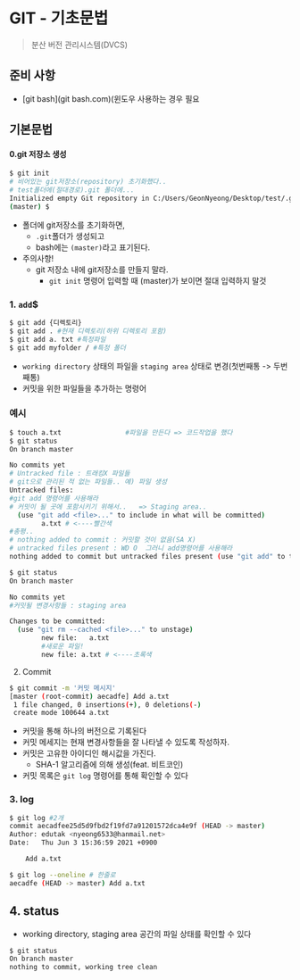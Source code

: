 

# GIT - 기초문법

>
>
>분산 버전 관리시스템(DVCS)

## 준비 사항

- [git bash](git bash.com)(윈도우 사용하는 경우 필요

## 기본문법

#### 0.git 저장소 생성

```bash
$ git init
# 비어있는 git저장소(repository) 초기화했다..
# test폴더에(절대경로).git 폴더에...
Initialized empty Git repository in C:/Users/GeonNyeong/Desktop/test/.git/
(master) $


```

- 폴더에 git저장소를 초기화하면,
  - `.git`폴더가 생성되고
  - bash에는 `(master)`라고 표기된다.
- 주의사항!
  - git 저장소 내에 git저장소를 만들지 말라.
    - `git init` 명령어 입력할 때 (master)가 보이면 절대 입력하지 말것



### 1. `add`$ 

```bash
$ git add {디렉토리}
$ git add . #현재 디렉토리(하위 디렉토리 포함)
$ git add a. txt #특정파일
$ git add myfolder / #특정 폴더
```

- `working directory` 상태의 파일을 `staging area` 상태로 변경(첫번째통 -> 두번째통)
- 커밋을 위한 파일들을 추가하는 명령어



### 예시

```bash
$ touch a.txt                #파일을 만든다 => 코드작업을 했다
$ git status
On branch master

No commits yet
# Untracked file : 트래킹X 파일들
# git으로 관리된 적 없는 파일들.. 예) 파일 생성
Untracked files:
#git add 명령어를 사용해라
# 커밋이 될 곳에 포함시키기 위해서..   => Staging area..
  (use "git add <file>..." to include in what will be committed)
        a.txt # <----빨간색
#총평..
# nothing added to commit : 커밋할 것이 없음(SA X)
# untracked files present : WD O  그러니 add명령어를 사용해라
nothing added to commit but untracked files present (use "git add" to track)

```

```bash
$ git status
On branch master

No commits yet
#커밋될 변경사항들 : staging area

Changes to be committed:
  (use "git rm --cached <file>..." to unstage)
        new file:   a.txt
		#새로운 파일! 
		new file: a.txt # <----초록색
```



2. Commit

```bash
$ git commit -m '커밋 메시지'
[master (root-commit) aecadfe] Add a.txt
 1 file changed, 0 insertions(+), 0 deletions(-)
 create mode 100644 a.txt

```

- 커밋을 통해 하나의 버전으로 기록된다
- 커밋 메세지는 현재 변경사항들을 잘 나타낼 수 있도록 작성하자.
- 커밋은 고유한 아이디인 해시값을 가진다.
  - SHA-1 알고리즘에 의해 생성(feat. 비트코인)
- 커밋 목록은 `git log` 명령어를 통해 확인할 수 있다



### 3. log

```bash
$ git log #2개
commit aecadfee25d5d9fbd2f19fd7a91201572dca4e9f (HEAD -> master)
Author: edutak <nyeong6533@hanmail.net>
Date:   Thu Jun 3 15:36:59 2021 +0900

    Add a.txt

$ git log --oneline # 한줄로
aecadfe (HEAD -> master) Add a.txt

```



## 4. status

- working directory, staging area 공간의 파일 상태를 확인할 수 있다

```bash
$ git status
On branch master
nothing to commit, working tree clean
```







